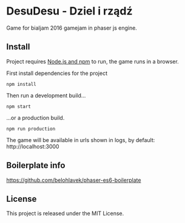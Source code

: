 # DesuDesu - Dziel i rządź

Game for bialjam 2016 gamejam in phaser js engine.

## Install

Project requires [Node.js and npm](https://nodejs.org/) to run, the game runs in a browser.

First install dependencies for the project

`npm install`

Then run a development build...

`npm start`

...or a production build.

`npm run production`

The game will be available in urls shown in logs, by default: http://localhost:3000

## Boilerplate info

https://github.com/belohlavek/phaser-es6-boilerplate

## License

This project is released under the MIT License.